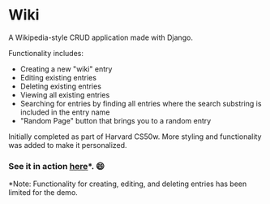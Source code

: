 # Wiki
<p>A Wikipedia-style CRUD application made with Django.</p>

Functionality includes:
<ul>
  <li>Creating a new "wiki" entry</li>
  <li>Editing existing entries</li>
  <li>Deleting existing entries</li>
  <li>Viewing all existing entries</li>
  <li>Searching for entries by finding all entries where the search substring is included in the entry name</li>
  <li>"Random Page" button that brings you to a random entry</li>
</ul>

<p>Initially completed as part of Harvard CS50w. More styling and functionality was added to make it personalized.</p>

### See it in action <a href="https://mheyda-cs50w-wiki-demo.herokuapp.com/" target="_blank"><ins>here</ins></a>*. :smile:
*Note: Functionality for creating, editing, and deleting entries has been limited for the demo.
